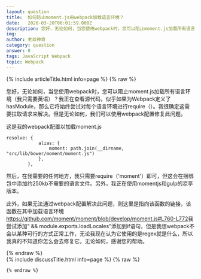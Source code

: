 ```yaml
---
layout: question
title:  如何防止moment.js用webpack加载语言环境？
date:   2020-03-20T06:01:59.000Z
description: 您好，无论如何，当您使用webpack时，您可以阻止moment.js加载所有语言环境（我只需要英语）？我正在查看源代码，似乎如果为Webpack定义了h...
img: 
author: 老丝神奇
category: question
answer: 0
tags: JavaScript Webpack
topic: Webpack
---
```

<div class="article-root">
  <div class="article">
    {% include articleTitle.html info=page %}
    {% raw %}
    <div class="article-content"><p><font style="vertical-align: inherit;"><font style="vertical-align: inherit;">您好，无论如何，当您使用webpack时，您可以阻止moment.js加载所有语言环境（我只需要英语）？</font><font style="vertical-align: inherit;">我正在查看源代码，似乎如果为Webpack定义了hasModule，那么它将始终尝试对每个语言环境进行require（）。</font><font style="vertical-align: inherit;">我很确定这需要拉取请求来解决。</font><font style="vertical-align: inherit;">但是无论如何，我们可以使用webpack配置修复此问题。</font></font></p>

<p><font style="vertical-align: inherit;"><font style="vertical-align: inherit;">这是我的webpack配置以加载moment.js</font></font></p>

<pre><code>resolve: {<font></font>
            alias: {<font></font>
                moment: path.join(__dirname, "src/lib/bower/moment/moment.js")<font></font>
            },<font></font>
        },<font></font>
</code></pre>

<p><font style="vertical-align: inherit;"><font style="vertical-align: inherit;">然后，在我需要的任何地方，我只需要require（'moment'）即可，但这会在捆绑包中添加约250kb不需要的语言文件。</font><font style="vertical-align: inherit;">另外，我正在使用momentjs和gulp的凉亭版本。</font></font></p>

<p><font style="vertical-align: inherit;"><font style="vertical-align: inherit;">此外，如果无法通过webpack配置解决此问题，则这里是指向该函数的链接，该函数在其中加载语言环境</font></font><a href="https://github.com/moment/moment/blob/develop/moment.js#L760-L772"><font style="vertical-align: inherit;"><font style="vertical-align: inherit;">https://github.com/moment/moment/blob/develop/moment.js#L760-L772</font></font></a><font style="vertical-align: inherit;"><font style="vertical-align: inherit;">我尝试添加“ &amp;&amp; module.exports.loadLocales”添加到if语句，但是我想webpack不会以某种可行的方式正常工作，无论我现在认为它使用的是regex就是什么，所以我真的不知道你怎么会去修复它。</font><font style="vertical-align: inherit;">无论如何，感谢您的帮助。</font></font></p></div>
    {% endraw %}
  </div>

  <div class="discuss-wrapper">
    {% include discussTitle.html info=page %}
    {% raw %}
    
    {% endraw %}
  </div>
<div>

